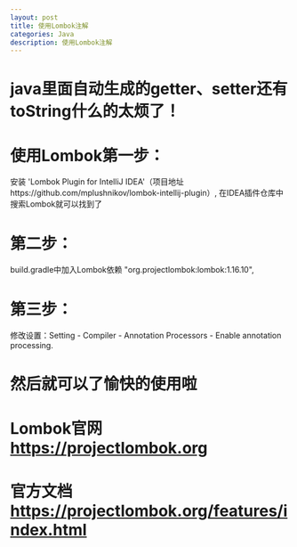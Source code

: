 ```yaml
---
layout: post
title: 使用Lombok注解
categories: Java
description: 使用Lombok注解
---
```

# java里面自动生成的getter、setter还有toString什么的太烦了！

# 使用Lombok第一步：

安装 'Lombok Plugin for IntelliJ IDEA'（项目地址https://github.com/mplushnikov/lombok-intellij-plugin）,
在IDEA插件仓库中搜索Lombok就可以找到了

# 第二步：

build.gradle中加入Lombok依赖 "org.projectlombok:lombok:1.16.10",

# 第三步：

修改设置：Setting - Compiler - Annotation Processors - Enable annotation processing.

# 然后就可以了愉快的使用啦

# Lombok官网 https://projectlombok.org

# 官方文档 https://projectlombok.org/features/index.html
